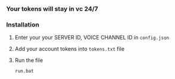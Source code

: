 ### Your tokens will stay in vc 24/7
### Installation


1. Enter your your SERVER ID, VOICE CHANNEL ID  in `config.json`

2. Add your account tokens into `tokens.txt` file 

3. Run the file
   ```
   run.bat
   ```
